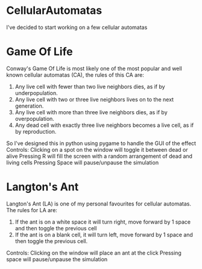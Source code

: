 # CellularAutomatas
I've decided to start working on a few cellular automatas

# Game Of Life
Conway's Game Of Life is most likely one of the most popular and well known cellular automatas (CA), the rules of this CA are:
1. Any live cell with fewer than two live neighbors dies, as if by underpopulation.
2. Any live cell with two or three live neighbors lives on to the next generation.
3. Any live cell with more than three live neighbors dies, as if by overpopulation.
4. Any dead cell with exactly three live neighbors becomes a live cell, as if by reproduction.

So I've designed this in python using pygame to handle the GUI of the effect
Controls:
Clicking on a spot on the window will toggle it between dead or alive
Pressing R will fill the screen with a random arrangement of dead and living cells
Pressing Space will pause/unpause the simulation

# Langton's Ant
Langton's Ant (LA) is one of my personal favourites for cellular automatas. The rules for LA are:
1. If the ant is on a white space it will turn right, move forward by 1 space and then toggle the previous cell
2. If the ant is on a blank cell, it will turn left, move forward by 1 space and then toggle the previous cell.

Controls:
Clicking on the window will place an ant at the click
Pressing space will pause/unpause the simulation
